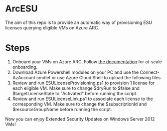 # ArcESU
The aim of this repo is to provide an automatic way of provisioning ESU licenses querying eligible VMs on Azure ARC.
# Steps
1. Onboard your VMs on Azure ARC. Follow [the documentation]([https://link-url-here.org](https://learn.microsoft.com/en-us/azure/azure-arc/servers/onboard-service-principal)https://learn.microsoft.com/en-us/azure/azure-arc/servers/onboard-service-principal) for at-scale onboarding.
2. Download Azure Powershell modules on your PC and use the Connect-AzAccount cmdlet or use Azure Cloud Shell to upload the following files.
3. Review and run ESULicenseProvisioning.ps1 to provision 1 license for each eligible VM. Make sure to change $dryRun to $false and $targetLicenseState to "Activated" before running the script.
4. Review and run ESULicenseLink.ps1 to associate each license to the corresponding VM. Make sure to change the $subscriptionId and $resourceGroupName before running the script.

Now you can enjoy Extended Security Updates on Windows Server 2012 VMs!

